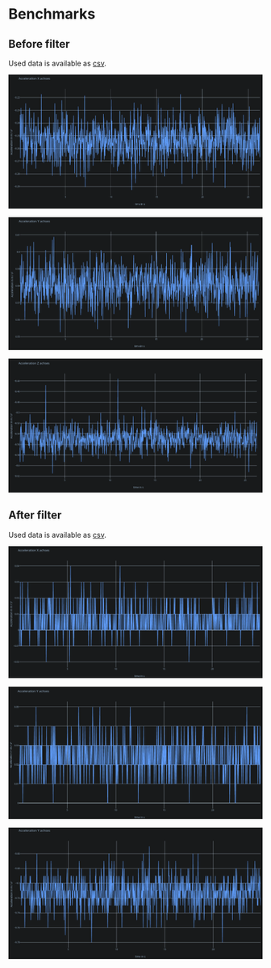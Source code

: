 # Benchmarks

## Before filter

Used data is available as [csv](sample_data/data.csv).

![x-achses](benchmarking/sample_data/X.png)

![y-achses](benchmarking/sample_data/Y.png)

![z-achses](benchmarking/sample_data/Z.png)

## After filter

Used data is available as [csv](sample_data/data.csv).

![x-achses](filteredSensors/sample_data/X.png)

![y-achses](filteredSensors/sample_data/Y.png)

![z-achses](filteredSensors/sample_data/Z.png)
